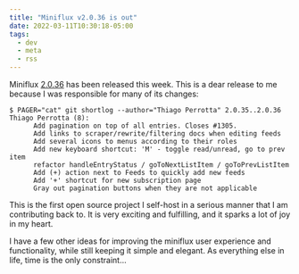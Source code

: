 ```yaml
---
title: "Miniflux v2.0.36 is out"
date: 2022-03-11T10:30:18-05:00
tags:
  - dev
  - meta
  - rss
---
```


Miniflux [2.0.36](https://miniflux.app/releases/2.0.36.html) has been released this week. This is a dear release to me because I was responsible for many of its changes:

<!--more-->

```shell
$ PAGER="cat" git shortlog --author="Thiago Perrotta" 2.0.35..2.0.36
Thiago Perrotta (8):
      Add pagination on top of all entries. Closes #1305.
      Add links to scraper/rewrite/filtering docs when editing feeds
      Add several icons to menus according to their roles
      Add new keyboard shortcut: 'M' - toggle read/unread, go to prev item
      refactor handleEntryStatus / goToNextListItem / goToPrevListItem
      Add (+) action next to Feeds to quickly add new feeds
      Add '+' shortcut for new subscription page
      Gray out pagination buttons when they are not applicable
```

This is the first open source project I self-host in a serious manner that I am contributing back to. It is very exciting and fulfilling, and it sparks a lot of joy in my heart.

I have a few other ideas for improving the miniflux user experience and functionality, while still keeping it simple and elegant. As everything else in life, time is the only constraint...
